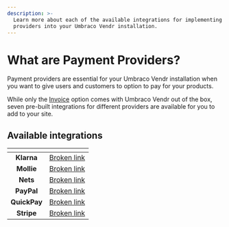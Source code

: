 ```yaml
---
description: >-
  Learn more about each of the available integrations for implementing payment
  providers into your Umbraco Vendr installation.
---
```


# What are Payment Providers?

Payment providers are essential for your Umbraco Vendr installation when you want to give users and customers to option to pay for your products.

While only the [Invoice](broken-reference) option comes with Umbraco Vendr out of the box, seven pre-built integrations for different providers are available for you to add to your site.

## Available integrations

<table data-view="cards"><thead><tr><th align="center"></th><th data-hidden data-card-target data-type="content-ref"></th></tr></thead><tbody><tr><td align="center"><strong>Klarna</strong></td><td><a href="broken-reference">Broken link</a></td></tr><tr><td align="center"><strong>Mollie</strong></td><td><a href="broken-reference">Broken link</a></td></tr><tr><td align="center"><strong>Nets</strong></td><td><a href="broken-reference">Broken link</a></td></tr><tr><td align="center"><strong>PayPal</strong></td><td><a href="broken-reference">Broken link</a></td></tr><tr><td align="center"><strong>QuickPay</strong></td><td><a href="broken-reference">Broken link</a></td></tr><tr><td align="center"><strong>Stripe</strong></td><td><a href="broken-reference">Broken link</a></td></tr></tbody></table>
